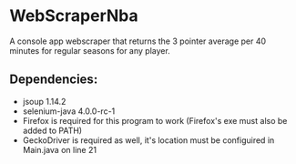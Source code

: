 # WebScraperNba

A console app webscraper that returns the 3 pointer average per 40 minutes for regular seasons for any player.

## Dependencies:
* jsoup 1.14.2
* selenium-java 4.0.0-rc-1
* Firefox is required for this program to work (Firefox's exe must also be added to PATH)
* GeckoDriver is required as well, it's location must be configuired in Main.java on line 21
